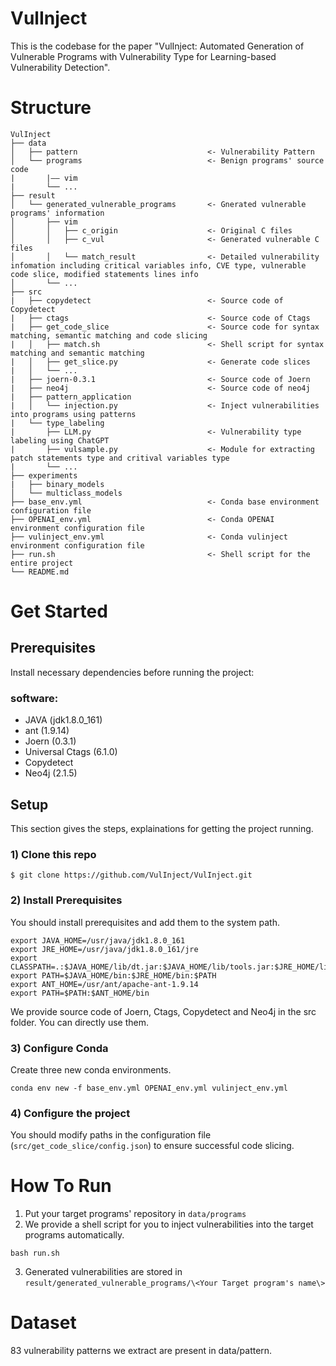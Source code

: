 # VulInject
This is the codebase for the paper "VulInject: Automated Generation of Vulnerable Programs with Vulnerability Type for Learning-based Vulnerability Detection".

# Structure
```
VulInject
├── data                                    
│   ├── pattern                             <- Vulnerability Pattern            
│   └── programs                            <- Benign programs' source code
|       |—— vim
|       └── ...
├── result
│   └── generated_vulnerable_programs       <- Gnerated vulnerable programs' information
│       ├── vim
│       │   ├── c_origin                    <- Original C files 
│       │   ├── c_vul                       <- Generated vulnerable C files
│       │   └── match_result                <- Detailed vulnerability infomation including critical variables info, CVE type, vulnerable code slice, modified statements lines info
│       └── ...
├── src
|   ├── copydetect                          <- Source code of Copydetect
|   ├── ctags                               <- Source code of Ctags
|   ├── get_code_slice                      <- Source code for syntax matching, semantic matching and code slicing
|   │   ├── match.sh                        <- Shell script for syntax matching and semantic matching
|   │   ├── get_slice.py                    <- Generate code slices
|   │   └── ...
|   ├── joern-0.3.1                         <- Source code of Joern
|   ├── neo4j                               <- Source code of neo4j
|   ├── pattern_application                 
|   │   └── injection.py                    <- Inject vulnerabilities into programs using patterns
|   └── type_labeling                       
|       ├── LLM.py                          <- Vulnerability type labeling using ChatGPT
|       ├── vulsample.py                    <- Module for extracting patch statements type and critival variables type
|       └── ...
├── experiments
|   ├── binary_models
│   └── multiclass_models
├── base_env.yml                            <- Conda base environment configuration file
├── OPENAI_env.yml                          <- Conda OPENAI environment configuration file
├── vulinject_env.yml                       <- Conda vulinject environment configuration file
├── run.sh                                  <- Shell script for the entire project
└── README.md

```

# Get Started
## Prerequisites
Install necessary dependencies before running the project:
### software:
- JAVA (jdk1.8.0_161)
- ant (1.9.14)
- Joern (0.3.1)
- Universal Ctags (6.1.0)
- Copydetect
- Neo4j (2.1.5)

## Setup
This section gives the steps, explainations for getting the project running.
### 1) Clone this repo
``` console
$ git clone https://github.com/VulInject/VulInject.git
```
### 2) Install Prerequisites
You should install prerequisites and add them to the system path.
``` console
export JAVA_HOME=/usr/java/jdk1.8.0_161
export JRE_HOME=/usr/java/jdk1.8.0_161/jre
export CLASSPATH=.:$JAVA_HOME/lib/dt.jar:$JAVA_HOME/lib/tools.jar:$JRE_HOME/lib
export PATH=$JAVA_HOME/bin:$JRE_HOME/bin:$PATH
export ANT_HOME=/usr/ant/apache-ant-1.9.14
export PATH=$PATH:$ANT_HOME/bin
```

We provide source code of Joern, Ctags, Copydetect and Neo4j in the src folder. You can directly use them.
### 3) Configure Conda
Create three new conda environments.
``` console
conda env new -f base_env.yml OPENAI_env.yml vulinject_env.yml
```
### 4) Configure the project
You should modify paths in the configuration file (```src/get_code_slice/config.json```) to ensure successful code slicing.

# How To Run
1. Put your target programs' repository in ```data/programs```
2. We provide a shell script for you to inject vulnerabilities into the target programs automatically.
``` console
bash run.sh
```
3. Generated vulnerabilities are stored in ```result/generated_vulnerable_programs/\<Your Target program's name\>```

# Dataset
83 vulnerability patterns we extract are present in data/pattern.


